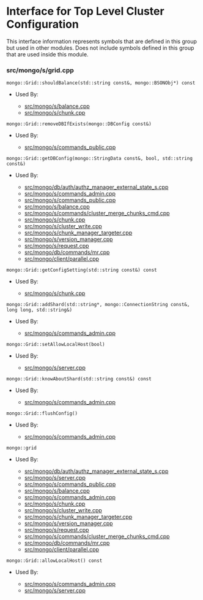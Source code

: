 
# Interface for Top Level Cluster Configuration
This interface information represents symbols that are defined in this group but used in other modules.  Does not include symbols defined in this group that are used inside this module.

### src/mongo/s/grid.cpp

<div></div>

    mongo::Grid::shouldBalance(std::string const&, mongo::BSONObj*) const

- Used By:

    - [src/mongo/s/balance.cpp](../../../../sharding/balancer)
    - [src/mongo/s/chunk.cpp](../../../../sharding/chunk\_management)

<div></div>

    mongo::Grid::removeDBIfExists(mongo::DBConfig const&)

- Used By:

    - [src/mongo/s/commands\_public.cpp](../../../../sharding/mongos\_commands)

<div></div>

    mongo::Grid::getDBConfig(mongo::StringData const&, bool, std::string const&)

- Used By:

    - [src/mongo/db/auth/authz\_manager\_external\_state\_s.cpp](../../../../security/authorization)
    - [src/mongo/s/commands\_admin.cpp](../../../../sharding/mongos\_commands)
    - [src/mongo/s/commands\_public.cpp](../../../../sharding/mongos\_commands)
    - [src/mongo/s/balance.cpp](../../../../sharding/balancer)
    - [src/mongo/s/commands/cluster\_merge\_chunks\_cmd.cpp](../../../../sharding/chunk\_management)
    - [src/mongo/s/chunk.cpp](../../../../sharding/chunk\_management)
    - [src/mongo/s/cluster\_write.cpp](../../../../sharding/routing)
    - [src/mongo/s/chunk\_manager\_targeter.cpp](../../../../sharding/routing)
    - [src/mongo/s/version\_manager.cpp](../../../../sharding/metadata\_versioning)
    - [src/mongo/s/request.cpp](../../../../network/network\_core)
    - [src/mongo/db/commands/mr.cpp](../../../../queries/database\_commands)
    - [src/mongo/client/parallel.cpp](../../../../sharding/routing)

<div></div>

    mongo::Grid::getConfigSetting(std::string const&) const

- Used By:

    - [src/mongo/s/chunk.cpp](../../../../sharding/chunk\_management)

<div></div>

    mongo::Grid::addShard(std::string*, mongo::ConnectionString const&, long long, std::string&)

- Used By:

    - [src/mongo/s/commands\_admin.cpp](../../../../sharding/mongos\_commands)

<div></div>

    mongo::Grid::setAllowLocalHost(bool)

- Used By:

    - [src/mongo/s/server.cpp](../../../../process\_management/mongos\_and\_mongod\_mains)

<div></div>

    mongo::Grid::knowAboutShard(std::string const&) const

- Used By:

    - [src/mongo/s/commands\_admin.cpp](../../../../sharding/mongos\_commands)

<div></div>

    mongo::Grid::flushConfig()

- Used By:

    - [src/mongo/s/commands\_admin.cpp](../../../../sharding/mongos\_commands)

<div></div>

    mongo::grid

- Used By:

    - [src/mongo/db/auth/authz\_manager\_external\_state\_s.cpp](../../../../security/authorization)
    - [src/mongo/s/server.cpp](../../../../process\_management/mongos\_and\_mongod\_mains)
    - [src/mongo/s/commands\_public.cpp](../../../../sharding/mongos\_commands)
    - [src/mongo/s/balance.cpp](../../../../sharding/balancer)
    - [src/mongo/s/commands\_admin.cpp](../../../../sharding/mongos\_commands)
    - [src/mongo/s/chunk.cpp](../../../../sharding/chunk\_management)
    - [src/mongo/s/cluster\_write.cpp](../../../../sharding/routing)
    - [src/mongo/s/chunk\_manager\_targeter.cpp](../../../../sharding/routing)
    - [src/mongo/s/version\_manager.cpp](../../../../sharding/metadata\_versioning)
    - [src/mongo/s/request.cpp](../../../../network/network\_core)
    - [src/mongo/s/commands/cluster\_merge\_chunks\_cmd.cpp](../../../../sharding/chunk\_management)
    - [src/mongo/db/commands/mr.cpp](../../../../queries/database\_commands)
    - [src/mongo/client/parallel.cpp](../../../../sharding/routing)

<div></div>

    mongo::Grid::allowLocalHost() const

- Used By:

    - [src/mongo/s/commands\_admin.cpp](../../../../sharding/mongos\_commands)
    - [src/mongo/s/server.cpp](../../../../process\_management/mongos\_and\_mongod\_mains)
